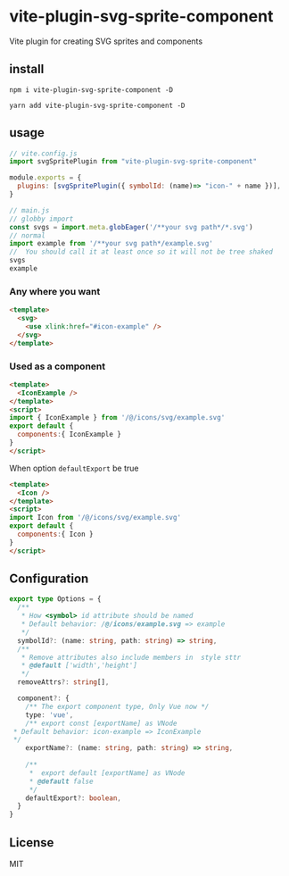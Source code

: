 # vite-plugin-svg-sprite-component
Vite plugin for creating SVG sprites and components
## install
`npm i vite-plugin-svg-sprite-component -D`

`yarn add vite-plugin-svg-sprite-component -D`

## usage
```js
// vite.config.js
import svgSpritePlugin from "vite-plugin-svg-sprite-component"

module.exports = {
  plugins: [svgSpritePlugin({ symbolId: (name)=> "icon-" + name })],
}
```
```js
// main.js
// globby import
const svgs = import.meta.globEager('/**your svg path*/*.svg')
// normal
import example from '/**your svg path*/example.svg'
//  You should call it at least once so it will not be tree shaked
svgs
example
```
### Any where you want
```html
<template>
  <svg>
    <use xlink:href="#icon-example" />
  </svg>
</template>

```

### Used as a component
```html
<template>
  <IconExample />
</template>
<script>
import { IconExample } from '/@/icons/svg/example.svg'
export default {
  components:{ IconExample }
}
</script>
```
When option `defaultExport` be true
```html
<template>
  <Icon />
</template>
<script>
import Icon from '/@/icons/svg/example.svg'
export default {
  components:{ Icon }
}
</script>
```

## Configuration
```ts
export type Options = {
  /**
   * How <symbol> id attribute should be named
   * Default behavior: /@/icons/example.svg => example
   */
  symbolId?: (name: string, path: string) => string,
  /**
   * Remove attributes also include members in  style sttr
   * @default ['width','height']
   */
  removeAttrs?: string[],

  component?: {
    /** The export component type, Only Vue now */
    type: 'vue',
    /** export const [exportName] as VNode
 * Default behavior: icon-example => IconExample
 */
    exportName?: (name: string, path: string) => string,
    
    /**
     *  export default [exportName] as VNode
     * @default false
     */
    defaultExport?: boolean,
  }
}

```
## License
MIT

